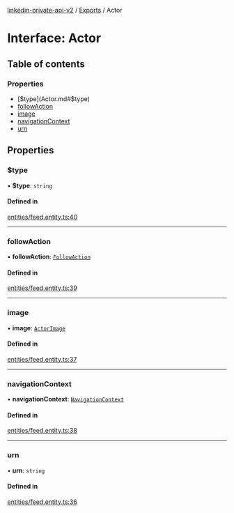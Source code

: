 [linkedin-private-api-v2](../README.md) / [Exports](../modules.md) / Actor

# Interface: Actor

## Table of contents

### Properties

- [$type](Actor.md#$type)
- [followAction](Actor.md#followaction)
- [image](Actor.md#image)
- [navigationContext](Actor.md#navigationcontext)
- [urn](Actor.md#urn)

## Properties

### $type

• **$type**: `string`

#### Defined in

[entities/feed.entity.ts:40](https://github.com/akash-gupt/linkedin-private-api/blob/d170d2d/src/entities/feed.entity.ts#L40)

___

### followAction

• **followAction**: [`FollowAction`](FollowAction.md)

#### Defined in

[entities/feed.entity.ts:39](https://github.com/akash-gupt/linkedin-private-api/blob/d170d2d/src/entities/feed.entity.ts#L39)

___

### image

• **image**: [`ActorImage`](ActorImage.md)

#### Defined in

[entities/feed.entity.ts:37](https://github.com/akash-gupt/linkedin-private-api/blob/d170d2d/src/entities/feed.entity.ts#L37)

___

### navigationContext

• **navigationContext**: [`NavigationContext`](NavigationContext.md)

#### Defined in

[entities/feed.entity.ts:38](https://github.com/akash-gupt/linkedin-private-api/blob/d170d2d/src/entities/feed.entity.ts#L38)

___

### urn

• **urn**: `string`

#### Defined in

[entities/feed.entity.ts:36](https://github.com/akash-gupt/linkedin-private-api/blob/d170d2d/src/entities/feed.entity.ts#L36)
